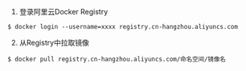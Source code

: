 1. 登录阿里云Docker Registry
```
$ docker login --username=xxxx registry.cn-hangzhou.aliyuncs.com
```
2. 从Registry中拉取镜像
```
$ docker pull registry.cn-hangzhou.aliyuncs.com/命名空间/镜像名
```
